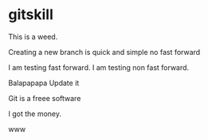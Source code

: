 # gitskill

This is a weed.

Creating a new branch is quick and simple
no fast forward

I am testing fast forward.
I am testing non fast forward.

Balapapapa Update it

Git is a freee software

I got the money.


www
